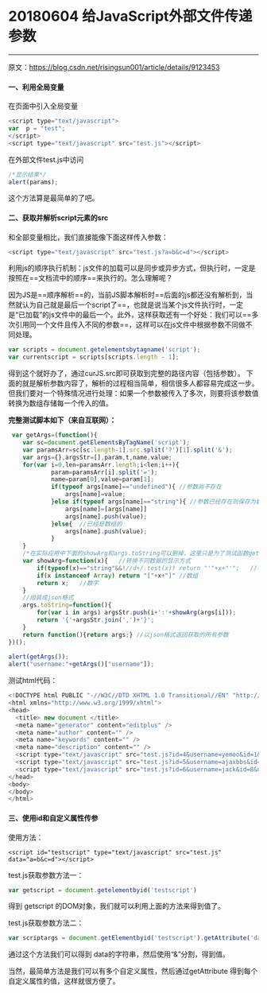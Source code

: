 # 20180604 给JavaScript外部文件传递参数



------

原文：https://blog.csdn.net/risingsun001/article/details/9123453

#### 一、利用全局变量

在页面中引入全局变量

```javascript
<script type="text/javascript">  
var  p = "test";  
</script>  
<script type="text/javascript" src="test.js"></script>  
```

 在外部文件test.js中访问

```javascript
/*显示结果*/  
alert(params); 
```

这个方法算是最简单的了吧。

#### 二、获取并解析script元素的src

和全部变量相比，我们直接能像下面这样传入参数：

```javascript
<script type="text/javascript" src="test.js?a=b&c=d"></script>  
```

利用js的顺序执行机制：js文件的加载可以是同步或异步方式，但执行时，一定是按照在==文档流中的顺序==来执行的。怎么理解呢？

因为JS是==顺序解析==的，当前JS脚本解析时==后面的js都还没有解析到，当然就认为自己就是最后一个script了==，也就是说当某个js文件执行时，一定是“已加载”的js文件中的最后一个。此外，这样获取还有一个好处：我们可以==多次引用同一个文件且传入不同的参数==，这样可以在js文件中根据参数不同做不同处理。

```javascript
var scripts = document.getelementsbytagname('script');  
var currentscript = scripts[scripts.length - 1];  
```

得到这个就好办了，通过curJS.src即可获取到完整的路径内容（包括参数）。
下面的就是解析参数内容了，解析的过程相当简单，相信很多人都容易完成这一步。
但我们要对一个特殊情况进行处理：如果一个参数被传入了多次，则要将该参数值转换为数组存储每一个传入的值。

**完整测试脚本如下（来自互联网）：**

```javascript
 var getArgs=(function(){  
    var sc=document.getElementsByTagName('script');  
    var paramsArr=sc[sc.length-1].src.split('?')[1].split('&');  
    var args={},argsStr=[],param,t,name,value;  
    for(var i=0,len=paramsArr.length;i<len;i++){  
            param=paramsArr[i].split('=');  
            name=param[0],value=param[1];  
            if(typeof args[name]=="undefined"){ //参数尚不存在  
                args[name]=value;  
            }else if(typeof args[name]=="string"){ //参数已经存在则保存为数组  
                args[name]=[args[name]]  
                args[name].push(value);  
            }else{  //已经是数组的  
                args[name].push(value);  
            }  
    }  
    /*在实际应用中下面的showArg和args.toString可以删掉，这里只是为了测试函数getArgs返回的内容*/  
    var showArg=function(x){   //转换不同数据的显示方式  
        if(typeof(x)=="string"&&!//d+/.test(x)) return "'"+x+"'";   //字符串  
        if(x instanceof Array) return "["+x+"]" //数组  
        return x;   //数字  
    }  
    //组装成json格式  
    args.toString=function(){  
        for(var i in args) argsStr.push(i+':'+showArg(args[i]));  
        return '{'+argsStr.join(',')+'}';  
    }  
    return function(){return args;} //以json格式返回获取的所有参数  
})();  
  
alert(getArgs());  
alert("username:"+getArgs()["username"]);  
```



测试html代码：

```javascript
<!DOCTYPE html PUBLIC "-//W3C//DTD XHTML 1.0 Transitional//EN" "http://www.w3.org/TR/xhtml1/DTD/xhtml1-transitional.dtd">  
<html xmlns="http://www.w3.org/1999/xhtml">  
<head>  
  <title> new document </title>  
  <meta name="generator" content="editplus" />  
  <meta name="author" content="" />  
  <meta name="keywords" content="" />  
  <meta name="description" content="" />  
  <script type="text/javascript" src="test.js?id=4&username=yemoo&id=1&uid=110"></script>  
  <script type="text/javascript" src="test.js?id=5&username=ajaxbbs&id=7&uid=253"></script>  
  <script type="text/javascript" src="test.js?id=6&username=jack&id=8&uid=258"></script>  
</head>  
<body>  
</body>  
</html>  
```



#### 三、使用id和自定义属性传参

使用方法：

```
<script id="testscript" type="text/javascript" src="test.js" data="a=b&c=d"></script>
```

test.js获取参数方法一：

```javascript
var getscript = document.getelementbyid('testscript')  
```

得到 getscript 的DOM对象，我们就可以利用上面的方法来得到值了。

test.js获取参数方法二：

```javascript
var scriptargs = document.getElementbyid('testscript').getAttribute('data'); 
```

通过这个方法我们可以得到 data的字符串，然后使用“&”分割，得到值。

当然，最简单方法是我们可以有多个自定义属性，然后通过getAttribute 得到每个自定义属性的值，这样就很方便了。

 